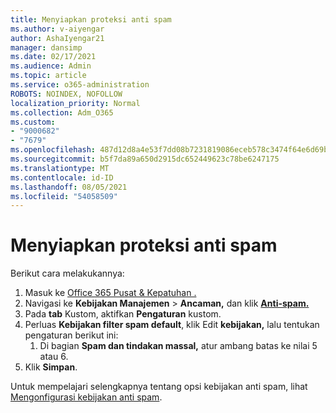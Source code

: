 ```yaml
---
title: Menyiapkan proteksi anti spam
ms.author: v-aiyengar
author: AshaIyengar21
manager: dansimp
ms.date: 02/17/2021
ms.audience: Admin
ms.topic: article
ms.service: o365-administration
ROBOTS: NOINDEX, NOFOLLOW
localization_priority: Normal
ms.collection: Adm_O365
ms.custom:
- "9000682"
- "7679"
ms.openlocfilehash: 487d12d8a4e53f7dd08b7231819086eceb578c3474f64e6d69bf0f7c1d40bcdd
ms.sourcegitcommit: b5f7da89a650d2915dc652449623c78be6247175
ms.translationtype: MT
ms.contentlocale: id-ID
ms.lasthandoff: 08/05/2021
ms.locfileid: "54058509"
---
```

# <a name="set-up-an-anti-spam-protection"></a>Menyiapkan proteksi anti spam

Berikut cara melakukannya:

1. Masuk ke [Office 365 Pusat & Kepatuhan .](https://go.microsoft.com/fwlink/p/?linkid=2077143)
1. Navigasi ke **Kebijakan Manajemen**  >  **Ancaman,** dan klik **[Anti-spam.](https://go.microsoft.com/fwlink/p/?linkid=2077143)**
1. Pada **tab** Kustom, aktifkan **Pengaturan** kustom.
1. Perluas **Kebijakan filter spam default**, klik Edit **kebijakan,** lalu tentukan pengaturan berikut ini:
    1. Di bagian **Spam dan tindakan massal,** atur ambang batas ke nilai 5 atau 6.
1. Klik **Simpan**.

Untuk mempelajari selengkapnya tentang opsi kebijakan anti spam, lihat [Mengonfigurasi kebijakan anti spam](https://go.microsoft.com/fwlink/?linkid=2092051).
